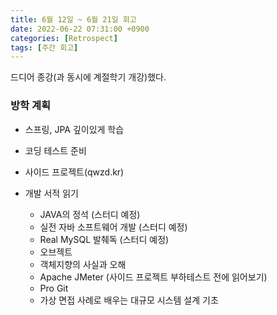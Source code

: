 ```yaml
---
title: 6월 12일 ~ 6월 21일 회고
date: 2022-06-22 07:31:00 +0900
categories: [Retrospect]
tags: [주간 회고]
---
```


드디어 종강(과 동시에 계절학기 개강)했다.

### 방학 계획

- 스프링, JPA 깊이있게 학습


- 코딩 테스트 준비


- 사이드 프로젝트(qwzd.kr)


- 개발 서적 읽기
  - JAVA의 정석 (스터디 예정)
  - 실전 자바 소프트웨어 개발 (스터디 예정)
  - Real MySQL 발췌독 (스터디 예정)
  - 오브젝트
  - 객체지향의 사실과 오해
  - Apache JMeter (사이드 프로젝트 부하테스트 전에 읽어보기)
  - Pro Git
  - 가상 면접 사례로 배우는 대규모 시스템 설계 기초
